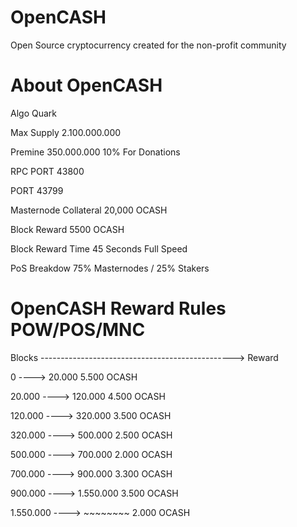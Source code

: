 # OpenCASH

Open Source cryptocurrency created for the non-profit community 

# About OpenCASH



Algo Quark

Max Supply 2.100.000.000

Premine 350.000.000   10% For Donations

RPC PORT 43800

PORT 43799

Masternode Collateral 20,000 OCASH

Block Reward 5500 OCASH

Block Reward Time 45 Seconds Full Speed

PoS Breakdow 75% Masternodes / 25% Stakers


# OpenCASH Reward Rules POW/POS/MNC

Blocks               ------------------------------------------------>             Reward

0                ---->              20.000                                         5.500 OCASH

20.000           ---->              120.000                                        4.500 OCASH

120.000          ---->              320.000                                        3.500 OCASH

320.000          ---->              500.000                                        2.500 OCASH

500.000          ---->              700.000                                        2.000 OCASH

700.000          ---->              900.000                                        3.300 OCASH

900.000          ---->              1.550.000                                      3.500 OCASH

1.550.000        ---->              ~~~~~~~~                                       2.000 OCASH   


